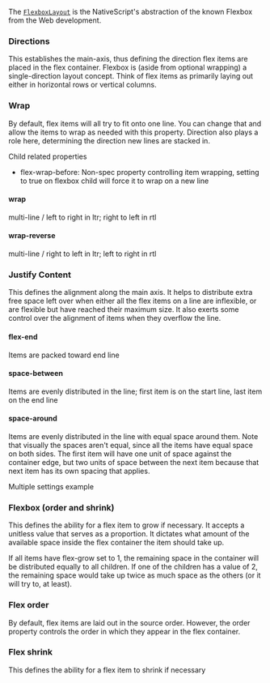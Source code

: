 The [`FlexboxLayout`](http://docs.nativescript.org/api-reference/modules/_ui_layouts_flexbox_layout_.html) is the NativeScript's abstraction of the known Flexbox from the Web development.

### Directions

This establishes the main-axis, thus defining the direction flex items are placed in the flex container.
Flexbox is (aside from optional wrapping) a single-direction layout concept.
Think of flex items as primarily laying out either in horizontal rows or vertical columns.

<snippet id='flexbox-direction-xml'/>

### Wrap

By default, flex items will all try to fit onto one line.
You can change that and allow the items to wrap as needed with this property.
Direction also plays a role here, determining the direction new lines are stacked in.

Child related properties

* flex-wrap-before: Non-spec property controlling item wrapping, setting to true on flexbox child will force it to wrap on a new line

#### wrap

multi-line / left to right in ltr; right to left in rtl

<snippet id='flexbox-wrap-xml'/>

#### wrap-reverse

multi-line / right to left in ltr; left to right in rtl

<snippet id='flexbox-wrap-reverse-xml'/>

### Justify Content

This defines the alignment along the main axis. It helps to distribute extra free space left over when either all the flex items on a line are inflexible,
or are flexible but have reached their maximum size. It also exerts some control over the alignment of items when they overflow the line.

#### flex-end

Items are packed toward end line

<snippet id='flexbox-justify-end-xml'/>

#### space-between

Items are evenly distributed in the line; first item is on the start line, last item on the end line

<snippet id='flexbox-justify-space-between-xml'/>

#### space-around

Items are evenly distributed in the line with equal space around them. Note that visually the spaces aren't equal, since all the items have equal space on both sides.
The first item will have one unit of space against the container edge, but two units of space between the next item because that next item has its own spacing that applies.

<snippet id='flexbox-justify-space-around-xml'/>

Multiple settings example

<snippet id='flexbox-multiple-settings-xml'/>

### Flexbox (order and shrink)

This defines the ability for a flex item to grow if necessary. It accepts a unitless value that serves as a proportion.
It dictates what amount of the available space inside the flex container the item should take up.

If all items have flex-grow set to 1, the remaining space in the container will be distributed equally to all children.
If one of the children has a value of 2, the remaining space would take up twice as much space as the others (or it will try to, at least).

<snippet id='flexbox-grow-xml'/>

### Flex order

By default, flex items are laid out in the source order. However, the order property controls the order in which they appear in the flex container.

<snippet id='flexbox-order-xml'/>

### Flex shrink

This defines the ability for a flex item to shrink if necessary

<snippet id='flexbox-shrink-xml'/>
